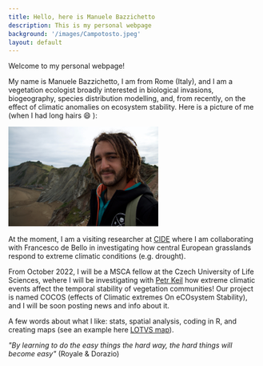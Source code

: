 ```yaml
---
title: Hello, here is Manuele Bazzichetto
description: This is my personal webpage
background: '/images/Campotosto.jpeg'
layout: default
---
```


Welcome to my personal webpage!

My name is Manuele Bazzichetto, I am from Rome (Italy), and I am a vegetation ecologist broadly interested in biological invasions, biogeography, species distribution modelling, and, from recently, on the effect of climatic anomalies on ecosystem stability. Here is a picture of me (when I had long hairs  :smile: ):

<img src="images/DSC_2169.jpg" width="300" />

At the moment, I am a visiting researcher at [CIDE](https://www.csic.es/en/investigacion/institutos-centros-y-unidades/desertification-research-centre) where I am collaborating with Francesco de Bello in investigating how central European grasslands respond to extreme climatic conditions (e.g. drought). 

From October 2022, I will be a MSCA fellow at the Czech University of Life Sciences, wehere I will be investigating with [Petr Keil](https://petrkeil.github.io/website//) how extreme climatic events affect the temporal stability of vegetation communities! Our project is named COCOS (effects of Climatic extremes On eCOsystem Stability), and I will be soon posting news and info about it. 

A few words about what I like: stats, spatial analysis, coding in R, and creating maps (see an example here [LOTVS map](https://manuelebazzichetto.github.io/LOTVS_MAP/)).

_"By learning to do the easy things the hard way, the hard things will become easy"_ (Royale & Dorazio)

